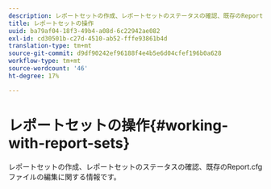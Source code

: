 ```yaml
---
description: レポートセットの作成、レポートセットのステータスの確認、既存のReport.cfgファイルの編集に関する情報です。
title: レポートセットの操作
uuid: ba79af04-18f3-49b4-a08d-6c22942ae082
exl-id: cd30501b-c27d-4510-ab52-fffe93861b4d
translation-type: tm+mt
source-git-commit: d9df90242ef96188f4e4b5e6d04cfef196b0a628
workflow-type: tm+mt
source-wordcount: '46'
ht-degree: 17%

---
```


# レポートセットの操作{#working-with-report-sets}

レポートセットの作成、レポートセットのステータスの確認、既存のReport.cfgファイルの編集に関する情報です。
